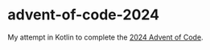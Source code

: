 # advent-of-code-2024

My attempt in Kotlin to complete the [2024 Advent of Code](https://adventofcode.com/2024).
